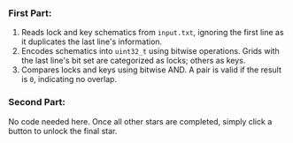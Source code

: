 ### First Part:

1. Reads lock and key schematics from `input.txt`, ignoring the first line as it duplicates the last line's information.  
2. Encodes schematics into `uint32_t` using bitwise operations. Grids with the last line's bit set are categorized as locks; others as keys.  
3. Compares locks and keys using bitwise AND. A pair is valid if the result is `0`, indicating no overlap.  

### Second Part:

No code needed here. Once all other stars are completed, simply click a button to unlock the final star.
